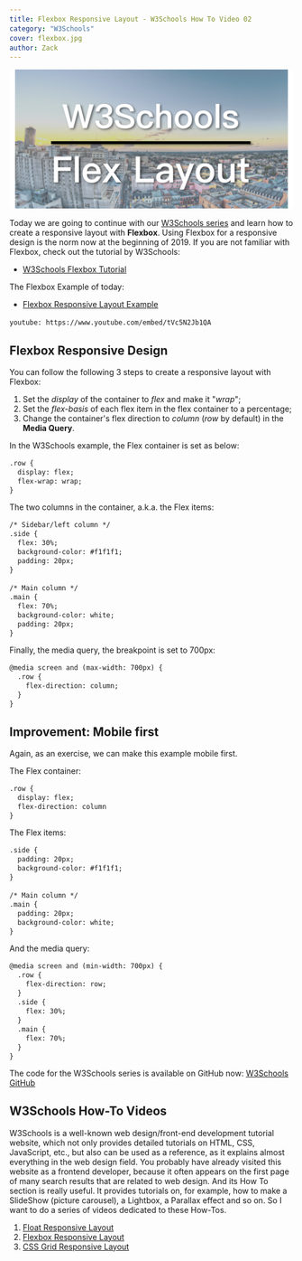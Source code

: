 ```yaml
---
title: Flexbox Responsive Layout - W3Schools How To Video 02
category: "W3Schools"
cover: flexbox.jpg
author: Zack
---
```


![Flex Responsive Layout](flexbox.jpg)

Today we are going to continue with our [W3Schools series](https://zacklive.com/w3schools-web-layout/) and learn how to create a responsive layout with **Flexbox**. Using Flexbox for a responsive design is the norm now at the beginning of 2019. If you are not familiar with Flexbox, check out the tutorial by W3Schools:

* [W3Schools Flexbox Tutorial](https://www.w3schools.com/css/css3_flexbox.asp)

The Flexbox Example of today:

* [Flexbox Responsive Layout Example](https://www.w3schools.com/howto/tryit.asp?filename=tryhow_make_a_website)

`youtube: https://www.youtube.com/embed/tVc5N2Jb1QA`

## Flexbox Responsive Design

You can follow the following 3 steps to create a responsive layout with Flexbox:

1. Set the *display* of the container to *flex* and make it "*wrap*";
2. Set the *flex-basis* of each flex item in the flex container to a percentage;
3. Change the container's flex direction to *column* (*row* by default) in the **Media Query**.

In the W3Schools example, the Flex container is set as below:

```
.row {
  display: flex;
  flex-wrap: wrap;
}
```

The two columns in the container, a.k.a. the Flex items:

```
/* Sidebar/left column */
.side {
  flex: 30%;
  background-color: #f1f1f1;
  padding: 20px;
}

/* Main column */
.main {
  flex: 70%;
  background-color: white;
  padding: 20px;
}
```

Finally, the media query, the breakpoint is set to 700px:

```
@media screen and (max-width: 700px) {
  .row {
    flex-direction: column;
  }
}
```

## Improvement: Mobile first

Again, as an exercise, we can make this example mobile first.

The Flex container:

```
.row {
  display: flex;
  flex-direction: column
}
```

The Flex items:

```
.side {
  padding: 20px;
  background-color: #f1f1f1;
}

/* Main column */
.main {
  padding: 20px;
  background-color: white;
}
```

And the media query:

```
@media screen and (min-width: 700px) {
  .row {
    flex-direction: row;
  }
  .side {
    flex: 30%;
  }
  .main {
    flex: 70%;
  }
}
```

The code for the W3Schools series is available on GitHub now: [W3Schools GitHub](https://github.com/ZacharyChim/W3Schools)

## W3Schools How-To Videos

W3Schools is a well-known web design/front-end development tutorial website, which not only provides detailed tutorials on HTML, CSS, JavaScript, etc., but also can be used as a reference, as it explains almost everything in the web design field. You probably have already visited this website as a frontend developer, because it often appears on the first page of many search results that are related to web design. And its How To section is really useful. It provides tutorials on, for example, how to make a SlideShow (picture carousel), a Lightbox, a Parallax effect and so on. So I want to do a series of videos dedicated to these How-Tos.

1. [Float Responsive Layout](https://atzack.com/w3schools-web-layout/)
2. [Flexbox Responsive Layout](https://atzack.com/w3schools-flex-layout/)
3. [CSS Grid Responsive Layout](https://atzack.com/w3schools-grid/)